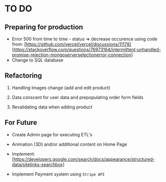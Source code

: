 # TO DO

## Preparing for production

- Error 500 from time to time - status => decrease occurence using code from: [https://github.com/vercel/vercel/discussions/11178] [https://stackoverflow.com/questions/76973164/intermittent-unhandled-promise-rejection-mongoserverselectionerror-connection]
- Change to SQL database

## Refactoring

1. Handling Images change (add and edit product)

2. Data conscent for user data and prepopulating order form fields

3. Revalidating data when adding product

## For Future

- Create Admin page for executing ETL's

- Animation (3D) and/or additional content on Home Page

- Implement: [https://developers.google.com/search/docs/appearance/structured-data/sitelinks-searchbox]

- Implement Payment system using `Stripe API`
